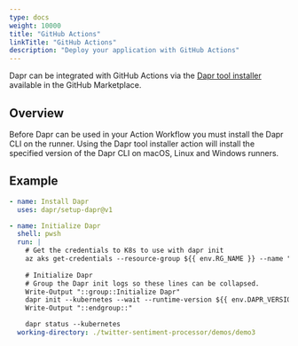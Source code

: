 ```yaml
---
type: docs
weight: 10000
title: "GitHub Actions"
linkTitle: "GitHub Actions"
description: "Deploy your application with GitHub Actions"
---
```


Dapr can be integrated with GitHub Actions via the [Dapr tool installer](https://github.com/marketplace/actions/dapr-tool-installer) available in the GitHub Marketplace.

## Overview

Before Dapr can be used in your Action Workflow you must install the Dapr CLI on the runner. Using the Dapr tool installer action will install the specified version of the Dapr CLI on macOS, Linux and Windows runners.

## Example

```yaml
- name: Install Dapr
  uses: dapr/setup-dapr@v1

- name: Initialize Dapr
  shell: pwsh
  run: |
    # Get the credentials to K8s to use with dapr init
    az aks get-credentials --resource-group ${{ env.RG_NAME }} --name "${{ steps.azure-deployment.outputs.aksName }}"
    
    # Initialize Dapr    
    # Group the Dapr init logs so these lines can be collapsed.
    Write-Output "::group::Initialize Dapr"
    dapr init --kubernetes --wait --runtime-version ${{ env.DAPR_VERSION }}
    Write-Output "::endgroup::"

    dapr status --kubernetes
  working-directory: ./twitter-sentiment-processor/demos/demo3
```